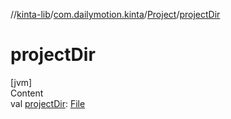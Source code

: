 //[kinta-lib](../../../index.md)/[com.dailymotion.kinta](../index.md)/[Project](index.md)/[projectDir](project-dir.md)



# projectDir  
[jvm]  
Content  
val [projectDir](project-dir.md): [File](https://docs.oracle.com/javase/8/docs/api/java/io/File.html)  



